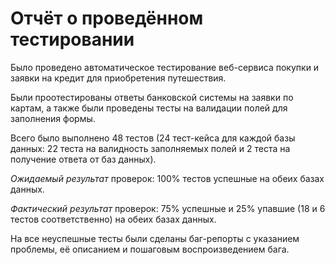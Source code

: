# Отчёт о проведённом тестировании

Было проведено автоматическое тестирование веб-сервиса покупки и заявки 
на кредит для приобретения путешествия. 

Были проотестированы ответы банковской системы на заявки по картам, а 
также были проведены тесты на валидации полей для заполнения формы.

Всего было выполнено 48 тестов (24 тест-кейса для каждой базы данных: 
22 теста на валидность заполняемых полей и 2 теста на получение ответа 
от баз данных).

_Ожидаемый результат_ проверок: 100% тестов успешные на обеих базах 
данных.

_Фактический результат_ проверок: 75% успешные и 25% упавшие (18 и 6 
тестов соответственно) на обеих базах данных.


На все неуспешные тесты были сделаны баг-репорты с указанием проблемы, её 
описанием и пошаговым воспроизведением бага.
